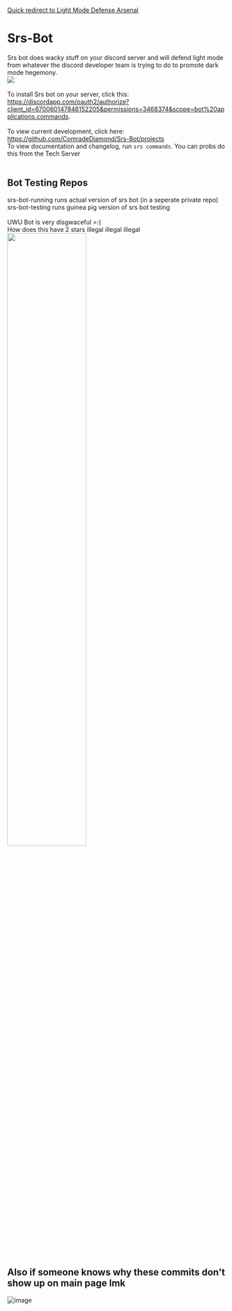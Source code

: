 <a href="https://github.com/ComradeDiamond/Srs-Bot/tree/master/Commands/Fun/Defense%20Arsenal">Quick redirect to Light Mode Defense Arsenal</a> <br />
# Srs-Bot
Srs bot does wacky stuff on your discord server and will defend light mode from whatever the discord developer team is trying to do to promote dark mode hegemony. <br />
<img src="https://i.imgur.com/rqq7uQL.png"/> <br />
<br />
To install Srs bot on your server, click this: https://discordapp.com/oauth2/authorize?client_id=670060147846152205&permissions=3468374&scope=bot%20applications.commands. <br><br>
To view current development, click here: https://github.com/ComradeDiamond/Srs-Bot/projects <br>
To view documentation and changelog, run `srs commands`. You can probs do this from the Tech Server
<br /><br />
## Bot Testing Repos
srs-bot-running runs actual version of srs bot (in a seperate private repo)<br>
srs-bot-testing runs guinea pig version of srs bot testing
<br /> <br />
UWU Bot is very disgwaceful >:( <br />
How does this have 2 stars illegal illegal illegal <br />
<img src="https://i.imgur.com/8wRv5th.png" style="width: 60%"/>
## Also if someone knows why these commits don't show up on main page lmk
![image](https://user-images.githubusercontent.com/60296568/156484549-4ba78c87-a427-459c-aa05-ca465270a7e9.png)
